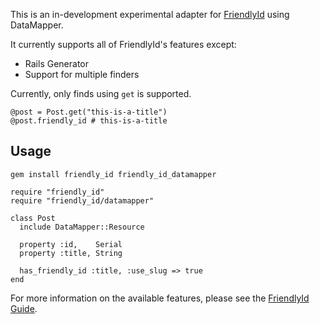 This is an in-development experimental adapter for
[FriendlyId](http://norman.github.com/friendly_id) using DataMapper.

It currently supports all of FriendlyId's features except:

* Rails Generator
* Support for multiple finders

Currently, only finds using `get` is supported.

    @post = Post.get("this-is-a-title")
    @post.friendly_id # this-is-a-title

## Usage

    gem install friendly_id friendly_id_datamapper

    require "friendly_id"
    require "friendly_id/datamapper"

    class Post
      include DataMapper::Resource

      property :id,    Serial
      property :title, String

      has_friendly_id :title, :use_slug => true
    end


For more information on the available features, please see the
[FriendlyId Guide](http://norman.github.com/friendly_id/file.Guide.html).

